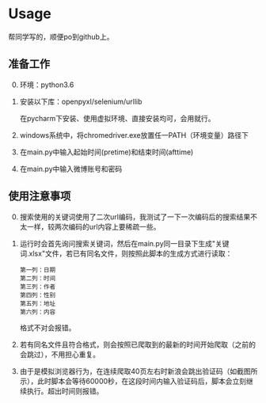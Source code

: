 # Usage

帮同学写的，顺便po到github上。

## 准备工作

0. 环境：python3.6

1. 安装以下库：openpyxl/selenium/urllib

   在pycharm下安装、使用虚拟环境、直接安装均可，会用就行。

2. windows系统中，将chromedriver.exe放置任一PATH（环境变量）路径下

3. 在main.py中输入起始时间(pretime)和结束时间(afttime)

4. 在main.py中输入微博账号和密码

## 使用注意事项

0. 搜索使用的关键词使用了二次url编码，我测试了一下一次编码后的搜索结果不太一样，较两次编码的url内容上要稀疏一些。


1. 运行时会首先询问搜索关键词，然后在main.py同一目录下生成"关键词.xlsx"文件，若已有同名文件，则按照此脚本的生成方式进行读取：

   ```
   第一列：日期
   第二列：时间
   第三列：作者
   第四列：性别
   第五列：地址
   第六列：内容
   ```

   格式不对会报错。

2. 若有同名文件且符合格式，则会按照已爬取到的最新的时间开始爬取（之前的会跳过），不用担心重复。

3. 由于是模拟浏览器行为，在连续爬取40页左右时新浪会跳出验证码（如截图所示），此时脚本会等待60000秒，在这段时间内输入验证码后，脚本会立刻继续执行。超出时间则报错。